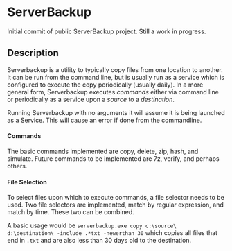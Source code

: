 # ServerBackup
Initial commit of public ServerBackup project.   Still a work in progress.

## Description
Serverbackup is a utility to typically copy files from one location to another.  It can be run from the command line, but is usually run as a service which is configured to execute the copy periodically (usually daily).  In a more general form, Serverbackup executes *commands* either via command line or periodically as a service upon a *source* to a *destination*.  

Running Serverbackup with no arguments it will assume it is being launched as a Service.   This will cause an error if done from the commandline.

#### Commands
The basic commands implemented are copy, delete, zip, hash, and simulate.  Future commands to be implemented are 7z, verify, and perhaps others.

#### File Selection
To select files upon which to execute commands, a file selector needs to be used.  Two file selectors are implemented, match by regular expression, and match by time.   These two can be combined.

A basic usage would be `serverbackup.exe copy c:\source\ d:\destination\ -include .*txt -newerthan 30` which copies all files that end in `.txt` and are also less than 30 days old to the destination.

